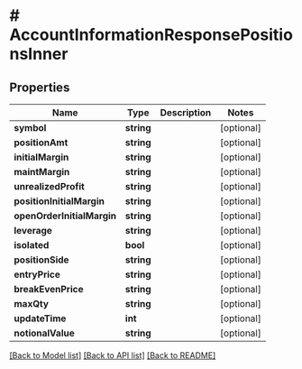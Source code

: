 # # AccountInformationResponsePositionsInner

## Properties

Name | Type | Description | Notes
------------ | ------------- | ------------- | -------------
**symbol** | **string** |  | [optional]
**positionAmt** | **string** |  | [optional]
**initialMargin** | **string** |  | [optional]
**maintMargin** | **string** |  | [optional]
**unrealizedProfit** | **string** |  | [optional]
**positionInitialMargin** | **string** |  | [optional]
**openOrderInitialMargin** | **string** |  | [optional]
**leverage** | **string** |  | [optional]
**isolated** | **bool** |  | [optional]
**positionSide** | **string** |  | [optional]
**entryPrice** | **string** |  | [optional]
**breakEvenPrice** | **string** |  | [optional]
**maxQty** | **string** |  | [optional]
**updateTime** | **int** |  | [optional]
**notionalValue** | **string** |  | [optional]

[[Back to Model list]](../../README.md#models) [[Back to API list]](../../README.md#endpoints) [[Back to README]](../../README.md)
